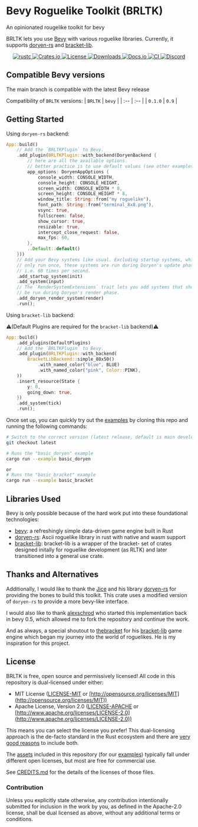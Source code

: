 # Bevy Roguelike Toolkit (BRLTK)

An opinionated rougelike toolkit for bevy

BRLTK lets you use [Bevy](https://github.com/bevyengine/bevy) with various roguelike libraries. Currently, it supports [doryen-rs](https://github.com/jice-nospam/doryen-rs) and [bracket-lib](https://github.com/amethyst/bracket-lib).

<div align="center">
    <a href="https://blog.rust-lang.org/2023/02/09/Rust-1.67.1.html">
        <img src="https://img.shields.io/badge/supports%20rust-1.67+-blue" alt="rustc"/>
    </a>
    <a href="https://crates.io/crates/brltk">
        <img src="https://img.shields.io/crates/v/brltk" alt="Crates.io"/>
    </a>
    <a href="https://crates.io/crates/brltk">
        <img src="https://img.shields.io/crates/l/brltk" alt="License"/>
    </a>
    <a href="https://crates.io/crates/brltk">
        <img src="https://img.shields.io/crates/d/brltk" alt="Downloads"/>
    </a>
    <a href="https://docs.rs/brltk">
        <img src="https://docs.rs/brltk/badge.svg" alt="Docs.io"/>
    </a>
    <a href="https://github.com/YendorEngine/BRLTK/actions">
        <img src="https://github.com/bevyengine/bevy/workflows/CI/badge.svg" alt="CI"/>
    </a>
    <a href="https://discord.gg/vHaseWJp">
        <img src="https://img.shields.io/discord/1027393534627692645?label=Discord&logo=Discord&style=plastic" alt="Discord"/>
    </a>
</div>

## Compatible Bevy versions

The main branch is compatible with the latest Bevy release

Compatibility of `BRLTK` versions:
| `BRLTK` | `bevy` |
| :-- | :-- |
| `0.1.0` | `0.9` |

## Getting Started

Using `doryen-rs` backend:

```rust
App::build()
    // Add the `BRLTKPlugin` to Bevy.
    .add_plugin(BRLTKPlugin::with_backend(DoryenBackend {
        // here are all the available options.
        // better practice is to use default values (see other examples)
        app_options: DoryenAppOptions {
            console_width: CONSOLE_WIDTH,
            console_height: CONSOLE_HEIGHT,
            screen_width: CONSOLE_WIDTH * 8,
            screen_height: CONSOLE_HEIGHT * 8,
            window_title: String::from("my roguelike"),
            font_path: String::from("terminal_8x8.png"),
            vsync: true,
            fullscreen: false,
            show_cursor: true,
            resizable: true,
            intercept_close_request: false,
            max_fps: 60,
        },
        ..Default::default()
    }))
    // Add your Bevy systems like usual. Excluding startup systems, which
    // only run once, these systems are run during Doryen's update phase;
    // i.e. 60 times per second.
    .add_startup_system(init)
    .add_system(input)
    // The `RenderSystemExtensions` trait lets you add systems that should
    // be run during Doryen's render phase.
    .add_doryen_render_system(render)
    .run();
```

Using `bracket-lib` backend:

⚠️(Default Plugins are required for the `bracket-lib` backend)⚠️

```rust
App::build()
    .add_plugins(DefaultPlugins)
    // Add the `BRLTKPlugin` to Bevy.
    .add_plugin(BRLTKPlugin::with_backend(
        BracketLibBackend::simple_80x50()
            .with_named_color("blue", BLUE)
            .with_named_color("pink", Color::PINK),
    ))
    .insert_resource(State {
        y: 0,
        going_down: true,
    })
    .add_system(tick)
    .run();
```

Once set up, you can quickly try out the [examples](https://github.com/YendorEngine/BRLTK/tree/master/examples) by cloning this repo and running the following commands:

```sh
# Switch to the correct version (latest release, default is main development branch)
git checkout latest

# Runs the "basic_doryen" example
cargo run --example basic_doryen

or
# Runs the "basic_bracket" example
cargo run --example basic_bracket
```

## Libraries Used

Bevy is only possible because of the hard work put into these foundational technologies:

- [bevy](https://github.com/bevyengine/bevy): a refreshingly simple data-driven game engine built in Rust
- [doryen-rs](https://github.com/jice-nospam/doryen-rs): Ascii roguelike library in rust with native and wasm support
- [bracket-lib](https://github.com/amethyst/bracket-lib): bracket-lib is a wrapper of the bracket- set of crates designed initally for roguelike development (as RLTK) and later transitioned into a general use crate.

## Thanks and Alternatives

Additionally, I would like to thank the [Jice](https://github.com/jice-nospam) and his library [doryen-rs](https://github.com/jice-nospam/doryen-rs) for providing the bones to build this toolkit. This crate uses a modified version of `doryen-rs` to provide a more bevy-like interface.

I would also like to thank [alexschrod](https://github.com/alexschrod) who started this implementation back in bevy 0.5, which allowed me to fork the repository and continue the work.

And as always, a special shoutout to [thebracket](https://github.com/thebracket) for his [bracket-lib](https://github.com/amethyst/bracket-lib) game engine which began my journey into the world of roguelikes. He is my inspiration for this project.

## License

BRLTK is free, open source and permissively licensed!
All code in this repository is dual-licensed under either:

- MIT License ([LICENSE-MIT](LICENSE-MIT) or [http://opensource.org/licenses/MIT](http://opensource.org/licenses/MIT))
- Apache License, Version 2.0 ([LICENSE-APACHE](LICENSE-APACHE) or [http://www.apache.org/licenses/LICENSE-2.0](http://www.apache.org/licenses/LICENSE-2.0))

This means you can select the license you prefer!
This dual-licensing approach is the de-facto standard in the Rust ecosystem and there are [very good reasons](https://github.com/bevyengine/bevy/issues/2373) to include both.

The [assets](assets) included in this repository (for our [examples](./examples/README.md)) typically fall under different open licenses, but most are free for commercial use.

See [CREDITS.md](CREDITS.md) for the details of the licenses of those files.

### Contribution

Unless you explicitly state otherwise, any contribution intentionally submitted
for inclusion in the work by you, as defined in the Apache-2.0 license, shall be
dual licensed as above, without any additional terms or conditions.
